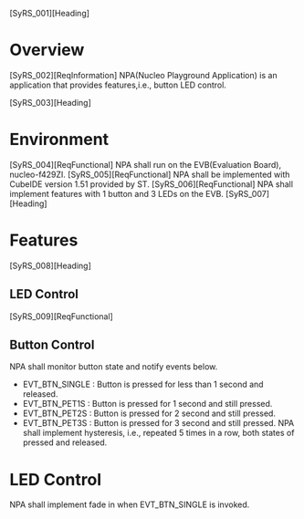 [SyRS_001][Heading]
# Overview

[SyRS_002][ReqInformation]
NPA(Nucleo Playground Application) is an application that provides features,i.e., button LED control.

[SyRS_003][Heading]
# Environment
[SyRS_004][ReqFunctional]
NPA shall run on the EVB(Evaluation Board), nucleo-f429ZI.
[SyRS_005][ReqFunctional]
NPA shall be implemented with CubeIDE version 1.51 provided by ST.
[SyRS_006][ReqFunctional]
NPA shall implement features with 1 button and 3 LEDs on the EVB.
[SyRS_007][Heading]
# Features
[SyRS_008][Heading]
## LED Control
[SyRS_009][ReqFunctional]

## Button Control
NPA shall monitor button state and notify events below.
- EVT_BTN_SINGLE : Button is pressed for less than 1 second and released.
- EVT_BTN_PET1S : Button is pressed for 1 second and still pressed.
- EVT_BTN_PET2S : Button is pressed for 2 second and still pressed.
- EVT_BTN_PET3S : Button is pressed for 3 second and still pressed.
NPA shall implement hysteresis, i.e., repeated 5 times in a row, both states of pressed and released.
# LED Control
NPA shall implement fade in when EVT_BTN_SINGLE is invoked.




